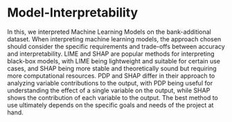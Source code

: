 # Model-Interpretability
In this, we interpreted Machine Learning Models on the bank-additional dataset.
When interpreting machine learning models, the approach chosen should consider the specific requirements and trade-offs between accuracy and interpretability. LIME and SHAP are popular methods for interpreting black-box models, with LIME being lightweight and suitable for certain use cases, and SHAP being more stable and theoretically sound but requiring more computational resources. PDP and SHAP differ in their approach to analyzing variable contributions to the output, with PDP being useful for understanding the effect of a single variable on the output, while SHAP shows the contribution of each variable to the output. The best method to use ultimately depends on the specific goals and needs of the project at hand.
